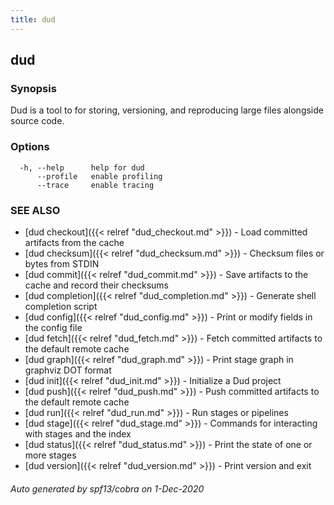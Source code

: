 ```yaml
---
title: dud
---
```

## dud



### Synopsis

Dud is a tool to for storing, versioning, and reproducing large files alongside
source code.

### Options

```
  -h, --help      help for dud
      --profile   enable profiling
      --trace     enable tracing
```

### SEE ALSO

* [dud checkout]({{< relref "dud_checkout.md" >}})	 - Load committed artifacts from the cache
* [dud checksum]({{< relref "dud_checksum.md" >}})	 - Checksum files or bytes from STDIN
* [dud commit]({{< relref "dud_commit.md" >}})	 - Save artifacts to the cache and record their checksums
* [dud completion]({{< relref "dud_completion.md" >}})	 - Generate shell completion script
* [dud config]({{< relref "dud_config.md" >}})	 - Print or modify fields in the config file
* [dud fetch]({{< relref "dud_fetch.md" >}})	 - Fetch committed artifacts to the default remote cache
* [dud graph]({{< relref "dud_graph.md" >}})	 - Print stage graph in graphviz DOT format
* [dud init]({{< relref "dud_init.md" >}})	 - Initialize a Dud project
* [dud push]({{< relref "dud_push.md" >}})	 - Push committed artifacts to the default remote cache
* [dud run]({{< relref "dud_run.md" >}})	 - Run stages or pipelines
* [dud stage]({{< relref "dud_stage.md" >}})	 - Commands for interacting with stages and the index
* [dud status]({{< relref "dud_status.md" >}})	 - Print the state of one or more stages
* [dud version]({{< relref "dud_version.md" >}})	 - Print version and exit

###### Auto generated by spf13/cobra on 1-Dec-2020
